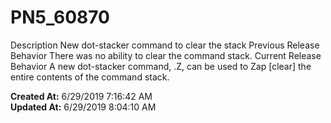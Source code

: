 # PN5_60870

Description New dot-stacker command to clear the stack Previous Release Behavior There was no ability to clear the command stack. Current Release Behavior A new dot-stacker command, .Z, can be used to Zap [clear] the entire contents of the command stack.  

**Created At:** 6/29/2019 7:16:42 AM  
**Updated At:** 6/29/2019 8:04:10 AM  

